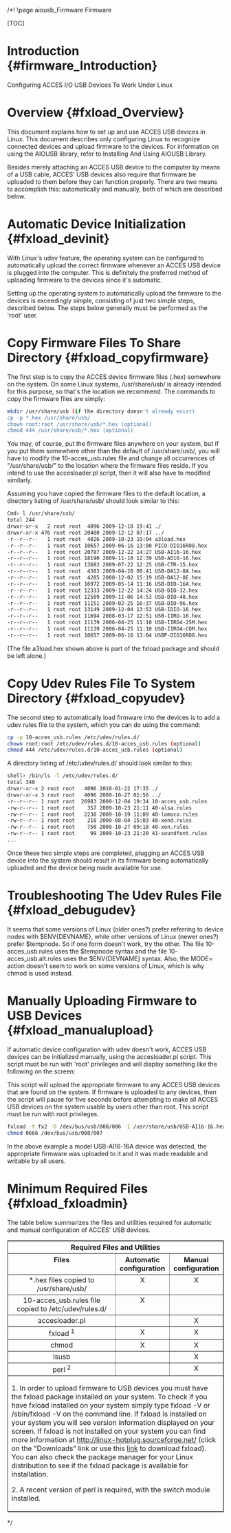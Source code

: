 /*! \page aiousb_Firmware Firmware

[TOC]

# Introduction {#firmware_Introduction}


Configuring ACCES I/O USB Devices To Work Under Linux

# Overview {#fxload_Overview}

This document explains how to set up and use ACCES USB devices in Linux. This document describes only configuring Linux to recognize connected devices and upload firmware to the devices. For information on using the AIOUSB library, refer to Installing And Using AIOUSB Library.

Besides merely attaching an ACCES USB device to the computer by means of a USB cable, ACCES' USB devices also require that firmware be uploaded to them before they can function properly. There are two means to accomplish this: automatically and manually, both of which are described below.

# Automatic Device Initialization {#fxload_devinit}

With Linux's udev feature, the operating system can be configured to automatically upload the correct firmware whenever an ACCES USB device is plugged into the computer. This is definitely the preferred method of uploading firmware to the devices since it's automatic.

Setting up the operating system to automatically upload the firmware to the devices is exceedingly simple, consisting of just two simple steps, described below. The steps below generally must be performed as the 'root' user.

# Copy Firmware Files To Share Directory {#fxload_copyfirmware}

The first step is to copy the ACCES device firmware files (.hex) somewhere on the system. On some Linux systems, /usr/share/usb/ is already intended for this purpose, so that's the location we recommend. The commands to copy the firmware files are simply:

~~~bash
mkdir /usr/share/usb (if the directory doesn't already exist)
cp -p *.hex /usr/share/usb/
chown root:root /usr/share/usb/*.hex (optional)
chmod 444 /usr/share/usb/*.hex (optional)
~~~

You may, of course, put the firmware files anywhere on your system,
but if you put them somewhere other than the default of
/usr/share/usb/, you will have to modify the 10-acces_usb.rules file
and change all occurrences of "/usr/share/usb/" to the location where
the firmware files reside. If you intend to use the accesloader.pl
script, then it will also have to modified similarly.

Assuming you have copied the firmware files to the default location, a directory listing of /usr/share/usb/ should look similar to this:

~~~bash
Cmd> l /usr/share/usb/
total 244
drwxr-xr-x   2 root root  4096 2009-12-18 19:41 ./
drwxr-xr-x 476 root root 20480 2009-12-12 07:17 ../
-r--r--r--   1 root root  4026 2009-10-23 19:04 a3load.hex
-r--r--r--   1 root root 10657 2009-06-16 13:00 PICO-DIO16RO8.hex
-r--r--r--   1 root root 20787 2009-12-22 14:27 USB-AI16-16.hex
-r--r--r--   1 root root 18190 2009-11-10 12:39 USB-AO16-16.hex
-r--r--r--   1 root root 13683 2009-07-22 12:25 USB-CTR-15.hex
-r--r--r--   1 root root  4383 2009-04-28 09:41 USB-DA12-8A.hex
-r--r--r--   1 root root  4285 2008-12-02 15:19 USB-DA12-8E.hex
-r--r--r--   1 root root 16972 2009-05-14 11:16 USB-DIO-16A.hex
-r--r--r--   1 root root 12333 2009-12-22 14:24 USB-DIO-32.hex
-r--r--r--   1 root root 12589 2009-11-06 14:53 USB-DIO-48.hex
-r--r--r--   1 root root 11151 2009-02-25 16:37 USB-DIO-96.hex
-r--r--r--   1 root root 13149 2009-12-04 13:53 USB-IDIO-16.hex
-r--r--r--   1 root root 11694 2008-03-17 12:51 USB-IIRO-16.hex
-r--r--r--   1 root root 11139 2006-04-25 11:10 USB-IIRO4-2SM.hex
-r--r--r--   1 root root 11139 2006-04-25 11:10 USB-IIRO4-COM.hex
-r--r--r--   1 root root 10657 2009-06-16 13:04 USBP-DIO16RO8.hex
~~~
(The file a3load.hex shown above is part of the fxload package and should be left alone.)

# Copy Udev Rules File To System Directory  {#fxload_copyudev}

The second step to automatically load firmware into the devices is to add a udev rules file to the system, which you can do using the command:

~~~bash
cp -p 10-acces_usb.rules /etc/udev/rules.d/
chown root:root /etc/udev/rules.d/10-acces_usb.rules (optional)
chmod 444 /etc/udev/rules.d/10-acces_usb.rules (optional)
~~~

A directory listing of /etc/udev/rules.d/ should look similar to this:

~~~bash
shell> /bin/ls -l /etc/udev/rules.d/
total 348
drwxr-xr-x 2 root root   4096 2010-01-22 17:35 ./
drwxr-xr-x 3 root root   4096 2009-10-27 01:56 ../
-r--r--r-- 1 root root  26983 2009-12-04 19:34 10-acces_usb.rules
-rw-r--r-- 1 root root    357 2009-10-23 21:11 40-alsa.rules
-rw-r--r-- 1 root root   2230 2009-10-19 11:09 40-lomoco.rules
-rw-r--r-- 1 root root    218 2009-08-04 15:03 40-xend.rules
-rw-r--r-- 1 root root    750 2009-10-27 09:18 40-xen.rules
-rw-r--r-- 1 root root     99 2009-10-23 21:20 41-soundfont.rules
...
~~~

Once these two simple steps are completed, plugging an ACCES USB device into the system should result in its firmware being automatically uploaded and the device being made available for use.

# Troubleshooting The Udev Rules File {#fxload_debugudev}

It seems that some versions of Linux (older ones?) prefer referring to device nodes with $ENV{DEVNAME}, while other versions of Linux (newer ones?) prefer $tempnode. So if one form doesn't work, try the other. The file 10-acces_usb.rules uses the $tempnode syntax and the file 10-acces_usb.alt.rules uses the $ENV{DEVNAME} syntax. Also, the MODE= action doesn't seem to work on some versions of Linux, which is why chmod is used instead.

# Manually Uploading Firmware to USB Devices {#fxload_manualupload}

If automatic device configuration with udev doesn't work, ACCES USB devices can be initialized manually, using the accesloader.pl script. This script must be run with 'root' privileges and will display something like the following on the screen:

This script will upload the appropriate firmware to any ACCES USB devices that are found
on the system. If firmware is uploaded to any devices, then the script will pause for five
seconds before attempting to make all ACCES USB devices on the system usable by users other
than root. This script must be run with root privileges.

~~~bash
fxload -t fx2 -D /dev/bus/usb/008/006 -I /usr/share/usb/USB-AI16-16.hex
chmod 0666 /dev/bus/usb/008/007
~~~

In the above example a model USB-AI16-16A device was detected, the appropriate firmware was uploaded to it and it was made readable and writable by all users.

# Minimum Required Files {#fxload_fxloadmin}

The table below summarizes the files and utilities required for automatic and manual configuration of ACCES' USB devices.

<table width="60%" border="1" cellpadding="4" cellspacing="0">
	<tr>
		<th colspan="3" valign="top">
			Required Files and Utilities
		</th>
	</tr>
	<tr>
		<th valign="top">Files</th>
		<th valign="top">Automatic configuration</th>
		<th valign="top">Manual configuration</th>
	</tr>
	<tr valign="top">
		<td width="50%" align="center">*.hex files copied to /usr/share/usb/</td>
		<td width="25%" align="center">X</td>
		<td align="center">X</td>
	</tr>
	<tr valign="top">
		<td align="center">10-acces_usb.rules file copied to /etc/udev/rules.d/</td>
		<td align="center">X</td>
		<td align="center">&nbsp;</td>
	</tr>
	<tr valign="top">
		<td align="center">accesloader.pl</td>
		<td align="center">&nbsp;</td>
		<td align="center">X</td>
	</tr>
	<tr valign="top">
		<td align="center">fxload <sup>1</sup></td>
		<td align="center">X</td>
		<td align="center">X</td>
	</tr>
	<tr valign="top">
		<td align="center">chmod</td>
		<td align="center">X</td>
		<td align="center">X</td>
	</tr>
	<tr valign="top">
		<td align="center">lsusb</td>
		<td align="center">&nbsp;</td>
		<td align="center">X</td>
	</tr>
	<tr valign="top">
		<td align="center">perl <sup>2</sup></td>
		<td align="center">&nbsp;</td>
		<td align="center">X</td>
	</tr>
	<tr valign="top">
		<td colspan="3">
			<p>1. In order to upload firmware to USB devices you must have the <span class="filename">fxload</span> package
			installed on your system. To check if you have <span class="filename">fxload</span> installed on your system simply
			type <span class="computer bold italic">fxload -V</span> or <span class="computer bold italic">/sbin/fxload -V</span>
			on the command line. If <span class="filename">fxload</span> is installed on your system you will see version
			information displayed on your screen. If <span class="filename">fxload</span> is not installed on your system you
			can find more information at
			<a href="http://linux-hotplug.sourceforge.net/" target="_blank">http://linux-hotplug.sourceforge.net/</a> (click
			on the "Downloads" link or use this
			<a href="http://sourceforge.net/projects/linux-hotplug/files/fxload/2008_10_13/fxload-2008_10_13.tar.gz/download" target="_blank">link</a>
			to download <span class="filename">fxload</span>). You can also check the package manager for your Linux distribution
			to see if the <span class="filename">fxload</span> package is available for installation.</p>
			<p>2. A recent version of perl is required, with the <span class="italic">switch</span> module installed.</p>
		</td>
	</tr>
</table>

*/